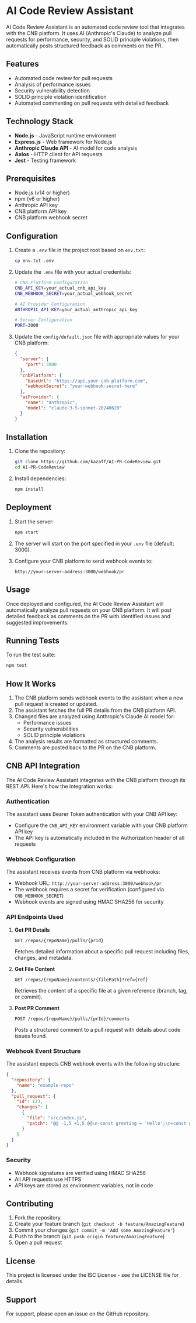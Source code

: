 # AI Code Review Assistant

AI Code Review Assistant is an automated code review tool that integrates with the CNB platform. It uses AI (Anthropic's Claude) to analyze pull requests for performance, security, and SOLID principle violations, then automatically posts structured feedback as comments on the PR.

## Features

- Automated code review for pull requests
- Analysis of performance issues
- Security vulnerability detection
- SOLID principle violation identification
- Automated commenting on pull requests with detailed feedback

## Technology Stack

- **Node.js** - JavaScript runtime environment
- **Express.js** - Web framework for Node.js
- **Anthropic Claude API** - AI model for code analysis
- **Axios** - HTTP client for API requests
- **Jest** - Testing framework

## Prerequisites

- Node.js (v14 or higher)
- npm (v6 or higher)
- Anthropic API key
- CNB platform API key
- CNB platform webhook secret

## Configuration

1. Create a `.env` file in the project root based on `env.txt`:
   ```bash
   cp env.txt .env
   ```

2. Update the `.env` file with your actual credentials:
   ```bash
   # CNB Platform Configuration
   CNB_API_KEY=your_actual_cnb_api_key
   CNB_WEBHOOK_SECRET=your_actual_webhook_secret
   
   # AI Provider Configuration
   ANTHROPIC_API_KEY=your_actual_anthropic_api_key
   
   # Server Configuration
   PORT=3000
   ```

3. Update the `config/default.json` file with appropriate values for your CNB platform:
   ```json
   {
     "server": {
       "port": 3000
     },
     "cnbPlatform": {
       "baseUrl": "https://api.your-cnb-platform.com",
       "webhookSecret": "your-webhook-secret-here"
     },
     "aiProvider": {
       "name": "anthropic",
       "model": "claude-3-5-sonnet-20240620"
     }
   }
   ```

## Installation

1. Clone the repository:
   ```bash
   git clone https://github.com/kazaff/AI-PR-CodeReview.git
   cd AI-PR-CodeReview
   ```

2. Install dependencies:
   ```bash
   npm install
   ```

## Deployment

1. Start the server:
   ```bash
   npm start
   ```

2. The server will start on the port specified in your `.env` file (default: 3000).

3. Configure your CNB platform to send webhook events to:
   ```
   http://your-server-address:3000/webhook/pr
   ```

## Usage

Once deployed and configured, the AI Code Review Assistant will automatically analyze pull requests on your CNB platform. It will post detailed feedback as comments on the PR with identified issues and suggested improvements.

## Running Tests

To run the test suite:
```bash
npm test
```

## How It Works

1. The CNB platform sends webhook events to the assistant when a new pull request is created or updated.
2. The assistant fetches the full PR details from the CNB platform API.
3. Changed files are analyzed using Anthropic's Claude AI model for:
   - Performance issues
   - Security vulnerabilities
   - SOLID principle violations
4. The analysis results are formatted as structured comments.
5. Comments are posted back to the PR on the CNB platform.

## CNB API Integration

The AI Code Review Assistant integrates with the CNB platform through its REST API. Here's how the integration works:

### Authentication
The assistant uses Bearer Token authentication with your CNB API key:
- Configure the `CNB_API_KEY` environment variable with your CNB platform API key
- The API key is automatically included in the Authorization header of all requests

### Webhook Configuration
The assistant receives events from CNB platform via webhooks:
- Webhook URL: `http://your-server-address:3000/webhook/pr`
- The webhook requires a secret for verification (configured via `CNB_WEBHOOK_SECRET`)
- Webhook events are signed using HMAC SHA256 for security

### API Endpoints Used

1. **Get PR Details**
   ```
   GET /repos/{repoName}/pulls/{prId}
   ```
   Fetches detailed information about a specific pull request including files, changes, and metadata.

2. **Get File Content**
   ```
   GET /repos/{repoName}/contents/{filePath}?ref={ref}
   ```
   Retrieves the content of a specific file at a given reference (branch, tag, or commit).

3. **Post PR Comment**
   ```
   POST /repos/{repoName}/pulls/{prId}/comments
   ```
   Posts a structured comment to a pull request with details about code issues found.

### Webhook Event Structure
The assistant expects CNB webhook events with the following structure:
```json
{
  "repository": {
    "name": "example-repo"
  },
  "pull_request": {
    "id": 123,
    "changes": [
      {
        "file": "src/index.js",
        "patch": "@@ -1,5 +1,5 @@\n-const greeting = 'Hello';\n+const greeting = 'Hello, World!';\n console.log(greeting);"
      }
    ]
  }
}
```

### Security
- Webhook signatures are verified using HMAC SHA256
- All API requests use HTTPS
- API keys are stored as environment variables, not in code

## Contributing

1. Fork the repository
2. Create your feature branch (`git checkout -b feature/AmazingFeature`)
3. Commit your changes (`git commit -m 'Add some AmazingFeature'`)
4. Push to the branch (`git push origin feature/AmazingFeature`)
5. Open a pull request

## License

This project is licensed under the ISC License - see the LICENSE file for details.

## Support

For support, please open an issue on the GitHub repository.
